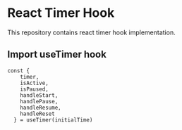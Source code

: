 # React Timer Hook

This repository contains react timer hook implementation.

## Import useTimer hook

```
const {
    timer,
    isActive,
    isPaused,
    handleStart,
    handlePause,
    handleResume,
    handleReset
  } = useTimer(initialTime)
```
